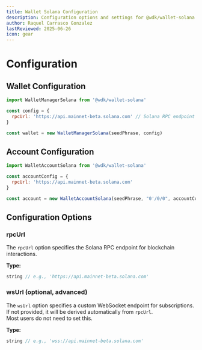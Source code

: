 ```yaml
---
title: Wallet Solana Configuration
description: Configuration options and settings for @wdk/wallet-solana
author: Raquel Carrasco Gonzalez
lastReviewed: 2025-06-26
icon: gear
---
```


# Configuration

## Wallet Configuration

```javascript
import WalletManagerSolana from '@wdk/wallet-solana'

const config = {
  rpcUrl: 'https://api.mainnet-beta.solana.com' // Solana RPC endpoint
}

const wallet = new WalletManagerSolana(seedPhrase, config)
```

## Account Configuration

```javascript
import WalletAccountSolana from '@wdk/wallet-solana'

const accountConfig = {
  rpcUrl: 'https://api.mainnet-beta.solana.com'
}

const account = new WalletAccountSolana(seedPhrase, "0'/0/0", accountConfig)
```

## Configuration Options

### rpcUrl
The `rpcUrl` option specifies the Solana RPC endpoint for blockchain interactions.

**Type:**
```typescript
string // e.g., 'https://api.mainnet-beta.solana.com'
```

### wsUrl (optional, advanced)
The `wsUrl` option specifies a custom WebSocket endpoint for subscriptions.  
If not provided, it will be derived automatically from `rpcUrl`.  
Most users do not need to set this.

**Type:**
```typescript
string // e.g., 'wss://api.mainnet-beta.solana.com'
```
